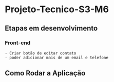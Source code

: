 # Projeto-Tecnico-S3-M6

## Etapas em desenvolvimento
  ### Front-end
    - Criar botão de editar contato
    - poder adicionar mais de um email e telefone


## Como Rodar a Aplicação
